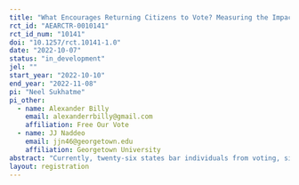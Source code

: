 ```yaml
---
title: "What Encourages Returning Citizens to Vote? Measuring the Impact of Different Forms of Voter Outreach in Iowa"
rct_id: "AEARCTR-0010141"
rct_id_num: "10141"
doi: "10.1257/rct.10141-1.0"
date: "2022-10-07"
status: "in_development"
jel: ""
start_year: "2022-10-10"
end_year: "2022-11-08"
pi: "Neel Sukhatme"
pi_other:
  - name: Alexander Billy
    email: alexanderrbilly@gmail.com
    affiliation: Free Our Vote
  - name: JJ Naddeo
    email: jjn46@georgetown.edu
    affiliation: Georgetown University
abstract: "Currently, twenty-six states bar individuals from voting, simply on the basis of convictions in their past. On August 5, 2020, Governor Kim Reynolds of Iowa issued Executive Order 7 which fully restored voting rights to Iowans with past convictions once the terms of incarceration, probation, parole, or special sentence were completed. Despite this recent change in law, uncertainty for many potential beneficiaries about eligibility, paired with the fact that voting illegally in Iowa can carry a punishment of up to 5 years of imprisonment, may cause many individuals with prior felonies to not embrace their newly obtained opportunity to vote. Accordingly, voter turnout among this population can likely be bolstered by targeted information campaigns. This paper aims to measure the impact of such an outreach effort. Specifically, we seek to measure how outreach using traditional mailers---a commonly used but expensive method for voter outreach---compares with outreach using social media and mixed social media/opt-in SMS campaigns."
layout: registration
---
```


